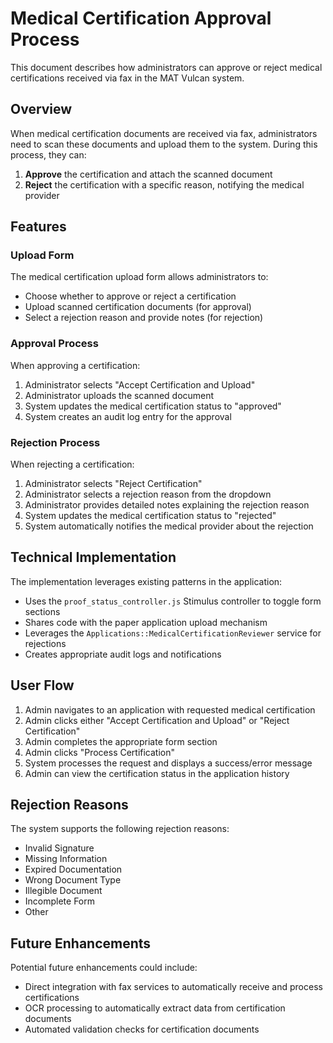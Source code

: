 # Medical Certification Approval Process

This document describes how administrators can approve or reject medical certifications received via fax in the MAT Vulcan system.

## Overview

When medical certification documents are received via fax, administrators need to scan these documents and upload them to the system. During this process, they can:

1. **Approve** the certification and attach the scanned document
2. **Reject** the certification with a specific reason, notifying the medical provider

## Features

### Upload Form

The medical certification upload form allows administrators to:

- Choose whether to approve or reject a certification
- Upload scanned certification documents (for approval)
- Select a rejection reason and provide notes (for rejection)

### Approval Process

When approving a certification:

1. Administrator selects "Accept Certification and Upload"
2. Administrator uploads the scanned document
3. System updates the medical certification status to "approved"
4. System creates an audit log entry for the approval

### Rejection Process

When rejecting a certification:

1. Administrator selects "Reject Certification"
2. Administrator selects a rejection reason from the dropdown
3. Administrator provides detailed notes explaining the rejection reason
4. System updates the medical certification status to "rejected"
5. System automatically notifies the medical provider about the rejection

## Technical Implementation

The implementation leverages existing patterns in the application:

- Uses the `proof_status_controller.js` Stimulus controller to toggle form sections
- Shares code with the paper application upload mechanism
- Leverages the `Applications::MedicalCertificationReviewer` service for rejections
- Creates appropriate audit logs and notifications

## User Flow

1. Admin navigates to an application with requested medical certification
2. Admin clicks either "Accept Certification and Upload" or "Reject Certification"
3. Admin completes the appropriate form section
4. Admin clicks "Process Certification"
5. System processes the request and displays a success/error message
6. Admin can view the certification status in the application history

## Rejection Reasons

The system supports the following rejection reasons:

- Invalid Signature
- Missing Information
- Expired Documentation
- Wrong Document Type
- Illegible Document
- Incomplete Form
- Other

## Future Enhancements

Potential future enhancements could include:

- Direct integration with fax services to automatically receive and process certifications
- OCR processing to automatically extract data from certification documents
- Automated validation checks for certification documents
